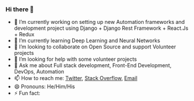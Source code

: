 ### Hi there 👋

- 🔭 I’m currently working on setting up new Automation frameworks and development project using Django + Django Rest Framework + React.Js + Redux
- 🌱 I’m currently learning Deep Learning and Neural Networks
- 👯 I’m looking to collaborate on Open Source and support Volunteer projects
- 🤔 I’m looking for help with some volunteer projects
- 💬 Ask me about Full stack development, Front-End Development, DevOps, Automation
- 📫 How to reach me: [Twitter](https://twitter.com/JanardhanSWE), [Stack Overflow](https://stackoverflow.com/users/4310439/janardhan-reddy), [Email](mailTo:janardhan.reddy75@gmail.com)
- 😄 Pronouns: He/Him/His
- ⚡ Fun fact: 
